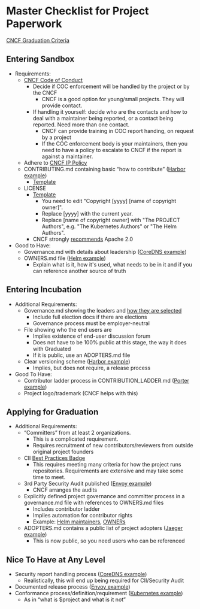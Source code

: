 
# Master Checklist for Project Paperwork

[CNCF Graduation Criteria](https://github.com/cncf/toc/blob/master/process/graduation_criteria.adoc)

## Entering Sandbox

*   Requirements:
    *   [CNCF Code of Conduct](https://github.com/cncf/foundation/blob/master/code-of-conduct.md)
        *   Decide if COC enforcement will be handled by the project or by the CNCF
            *   CNCF is a good option for young/small projects.  They will provide contact.
        *   If handling it yourself: decide who are the contacts and how to deal with a maintainer being reported, or a contact being reported. Need more than one contact.
            *   CNCF can provide training in COC report handing, on request by a project
            *   If the COC enforcement body is your maintainers, then you need to have a policy to escalate to CNCF if the report is against a maintainer.
    *   Adhere to [CNCF IP Policy](https://github.com/cncf/foundation/blob/master/charter.md#11-ip-policy)
    *   CONTRIBUTING.md containing basic “how to contribute” ([Harbor example](https://github.com/goharbor/harbor/blob/master/CONTRIBUTING.md))
        *   [Template](https://github.com/cncf/project-template/blob/master/CONTRIBUTING.md)
    *   LICENSE
        *   [Template](https://github.com/cncf/project-template/blob/master/LICENSE)
            *   You need to edit "Copyright [yyyy] [name of copyright owner]".
            *   Replace [yyyy] with the current year.
            *   Replace [name of copyright owner] with "The PROJECT Authors", e.g. "The Kubernetes Authors" or "The Helm Authors".
        *   CNCF strongly [recommends](https://www.cncf.io/blog/2017/02/01/cncf-recommends-aslv2/) Apache 2.0
*   Good to Have:
    *   Governance.md with details about leadership ([CoreDNS example](https://github.com/coredns/coredns/blob/master/GOVERNANCE.md))
    *   OWNERS.md file ([Helm example](https://github.com/helm/helm/blob/master/OWNERS))
        *   Explain what is it, how it's used, what needs to be in it and if you can reference another source of truth


## Entering Incubation

*   Additional Requirements:
    *   Governance.md showing the leaders and [how they are selected](https://github.com/cncf/sig-contributor-strategy/blob/master/governance/docs/leadership_selection.md)
        *   Include full election docs if there are elections
        *   Governance process must be employer-neutral
    *   File showing who the end users are
        *   Implies existence of end-user discussion forum
        *   Does not have to be 100% public at this stage, the way it does with Graduated
        *   If it is public, use an ADOPTERS.md file
    *   Clear versioning scheme ([Harbor example](https://github.com/goharbor/harbor/blob/master/RELEASES.md))
        *   Implies, but does not require, a release process
*   Good To Have:
    *   Contributor ladder process in CONTRIBUTION_LADDER.md ([Porter example](https://github.com/getporter/porter/blob/main/CONTRIBUTION_LADDER.md))
    *   Project logo/trademark (CNCF helps with this)


## Applying for Graduation



*   Additional Requirements:
    *   “Committers” from at least 2 organizations.
        *   This is a complicated requirement.
        *   Requires recruitment of new contributors/reviewers from outside original project founders
    *   CII [Best Practices Badge](https://bestpractices.coreinfrastructure.org/)
        *   This requires meeting many criteria for how the project runs repositories.  Requirements are extensive and may take some time to meet.
    *   3rd Party Security Audit published ([Envoy example](https://github.com/envoyproxy/envoy#security-audit))
        *   CNCF arranges the audits
    *   Explicitly defined project governance and committer process in a governance.md file with references to OWNERS.md files
        *   Includes contributor ladder
        *   Implies automation for contributor rights
        *   Example: [Helm maintainers](https://github.com/helm/community/blob/master/governance/governance.md), [OWNERs](https://github.com/helm/helm/blob/master/OWNERS)
    *   ADOPTERS.md contains a public list of project adopters ([Jaeger example](https://github.com/jaegertracing/jaeger/blob/master/ADOPTERS.md))
        *   This is now public, so you need users who can be referenced

## Nice To Have at Any Level

*   Security report handling process ([CoreDNS example](https://github.com/coredns/coredns/blob/master/.github/SECURITY.md))
    *   Realistically, this will end up being required for CII/Security Audit
*   Documented release process ([Envoy example](https://github.com/envoyproxy/envoy/blob/master/RELEASES.md))
*   Conformance process/definition/requirement ([Kubernetes example](https://github.com/cncf/k8s-conformance))
    *   As in “what is $project and what is it not”
